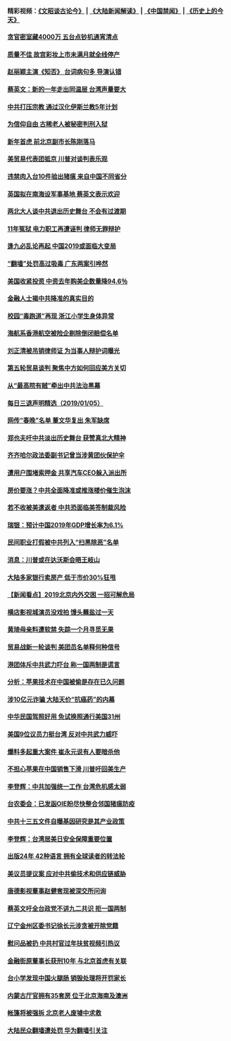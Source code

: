 #### 精彩视频：[《文昭谈古论今》](https://github.com/gfw-breaker/wenzhao/blob/master/README.md?t=01070330) | [《大陆新闻解读》](https://github.com/gfw-breaker/ntdtv-comedy/blob/master/README.md?t=01070330) | [《中国禁闻》](https://github.com/gfw-breaker/ntdtv-news/blob/master/README.md?t=01070330) | [《历史上的今天》](https://github.com/gfw-breaker/today-in-history/blob/master/README.md?t=01070330) 

#### [贪官密室藏4000万 五台点钞机通宵清点](../pages/nsc413/n10957933.md?t=01070330) 

#### [质量不佳 故宫彩妆上市未满月就全线停产](../pages/nsc413/n10957882.md?t=01070330) 

#### [赵丽颖主演《知否》 台词病句多 导演认错](../pages/nsc413/n10957835.md?t=01070330) 

#### [蔡英文：新的一年走出同温层 台湾声量要大](../pages/nsc413/n10957812.md?t=01070330) 

#### [中共打压宗教 通过汉化伊斯兰教5年计划](../pages/nsc413/n10957823.md?t=01070330) 

#### [为信仰自由 古稀老人被秘密判刑入狱](../pages/nsc413/n10957547.md?t=01070330) 

#### [新年首虎 前北京副市长陈刚落马](../pages/nsc413/n10957803.md?t=01070330) 

#### [美贸易代表团抵京 川普对谈判表乐观](../pages/nsc413/n10957808.md?t=01070330) 

#### [违禁肉入台10件验出猪瘟 来自中国不同省分](../pages/nsc413/n10957772.md?t=01070330) 

#### [英国拟在南海设军事基地 蔡英文表示欢迎](../pages/nsc413/n10957760.md?t=01070330) 

#### [两北大人谈中共退出历史舞台 不会有过渡期](../pages/nsc413/n10957687.md?t=01070330) 

#### [11年冤狱 电力职工再遭诬判 律师无罪辩护](../pages/nsc413/n10953608.md?t=01070330) 

#### [逢九必乱论再起 中国2019或面临大变局](../pages/nsc413/n10957641.md?t=01070330) 

#### [“翻墙”处罚高过吸毒 广东两案引哗然](../pages/nsc413/n10957516.md?t=01070330) 

#### [美国收紧投资 中资去年购美企数量降94.6％](../pages/nsc413/n10956141.md?t=01070330) 


#### [金融人士揭中共降准的真实目的](../pages/nsc413/n10957002.md?t=01070330) 

#### [校园“毒跑道”再现 浙江小学生身体异常](../pages/nsc413/n10956524.md?t=01070330) 

#### [海航系香港航空被险企剔除倒闭赔偿名单](../pages/nsc413/n10956574.md?t=01070330) 

#### [刘正清被吊销律师证 为当事人辩护词曝光](../pages/nsc413/n10956671.md?t=01070330) 

#### [第五轮贸易谈判 聚焦中方如何回应美方关切](../pages/nsc413/n10956081.md?t=01070330) 

#### [从“最高院有贼”牵出中共法治黑幕](../pages/nsc413/n10936837.md?t=01070330) 

#### [每日三退声明精选（2019/01/05）](../pages/nsc413/n10956528.md?t=01070330) 

#### [网传“春晚”名单 董文华复出 朱军缺席](../pages/nsc413/n10956273.md?t=01070330) 

#### [郑也夫吁中共淡出历史舞台 获赞真北大精神](../pages/nsc413/n10956269.md?t=01070330) 

#### [齐齐哈尔政法委副书记曾当涉黄团伙保护伞](../pages/nsc413/n10956152.md?t=01070330) 

#### [遭用户围堵索押金 共享汽车CEO躲入派出所](../pages/nsc413/n10956044.md?t=01070330) 

#### [房价要涨？中共全面降准或推涨楼价催生泡沫](../pages/nsc413/n10954918.md?t=01070330) 

#### [若不收被美遣返者 中共恐面临美签制裁风险](../pages/nsc413/n10956098.md?t=01070330) 

#### [瑞银：预计中国2019年GDP增长率为6.1%](../pages/nsc413/n10955774.md?t=01070330) 

#### [民间职业打假被中共列入“扫黑除恶”名单](../pages/nsc413/n10955988.md?t=01070330) 

#### [消息：川普或在达沃斯会晤王岐山](../pages/nsc413/n10955960.md?t=01070330) 

#### [大陆多家银行卖房产 低于市价30%狂甩](../pages/nsc413/n10955775.md?t=01070330) 

#### [【新闻看点】2019北京内外交困 一招可解危局](../pages/nsc413/n10955989.md?t=01070330) 

#### [横店影视城演员没戏拍 馒头蘸盐过一天](../pages/nsc413/n10955980.md?t=01070330) 

#### [黄琦母亲料遭软禁 失踪一个月寻觅无果](../pages/nsc413/n10955904.md?t=01070330) 

#### [贸易战新一轮谈判 美团员名单释何种信号](../pages/nsc413/n10955951.md?t=01070330) 

#### [港团体斥中共武力吓台 称一国两制是谎言](../pages/nsc413/n10955874.md?t=01070330) 

#### [分析：苹果技术在中国被偷是存在已久问题](../pages/nsc413/n10955741.md?t=01070330) 

#### [涉10亿元诈骗 大陆天价“抗癌药”的内幕](../pages/nsc413/n10955031.md?t=01070330) 

#### [中华民国驾照好用 免试换照通行美国31州](../pages/nsc413/n10955803.md?t=01070330) 

#### [美国9位议员力挺台湾 反对中共武力威吓](../pages/nsc413/n10955749.md?t=01070330) 

#### [爆料多起重大案件 崔永元说有人要暗杀他](../pages/nsc413/n10955752.md?t=01070330) 


#### [不担心苹果在中国销售下滑 川普吁回美生产](../pages/nsc413/n10955732.md?t=01070330) 

#### [李登辉：中共加强统一工作 台湾危机感太弱](../pages/nsc413/n10955441.md?t=01070330) 

#### [台农委会：已发函OIE盼尽快整合邻国猪瘟防疫](../pages/nsc413/n10955699.md?t=01070330) 

#### [中共十三五文件自曝基因研究是其产业政策](../pages/nsc413/n10954495.md?t=01070330) 

#### [李登辉：台湾居美日安全保障重要位置](../pages/nsc413/n10955380.md?t=01070330) 

#### [出版24年 42种语言 拥有全球读者的转法轮](../pages/nsc413/n10955468.md?t=01070330) 

#### [美议员提议案 应对中共偷技术和供应链威胁](../pages/nsc413/n10954406.md?t=01070330) 

#### [唐德影视董事赵健套现被深交所问询](../pages/nsc413/n10955084.md?t=01070330) 

#### [蔡英文吁全台政党不讲九二共识 拒一国两制](../pages/nsc413/n10955253.md?t=01070330) 

#### [辽宁金州区委书记徐长元涉贪被开除党籍](../pages/nsc413/n10955146.md?t=01070330) 

#### [慰问品被扔 中共村官过年扶贫视频引热议](../pages/nsc413/n10954791.md?t=01070330) 

#### [金融街原董事长获刑10年 与北京首虎有关联](../pages/nsc413/n10955123.md?t=01070330) 

#### [台小学发现中国火腿肠 销毁处理将开罚家长](../pages/nsc413/n10954878.md?t=01070330) 

#### [内蒙古厅官拥有35套房 位于北京海南及澳洲](../pages/nsc413/n10954923.md?t=01070330) 

#### [帐篷将被强拆 北京老人废墟中求救](../pages/nsc413/n10954963.md?t=01070330) 

#### [大陆民众翻墙遭处罚 华为翻墙引关注](../pages/nsc413/n10954587.md?t=01070330) 

